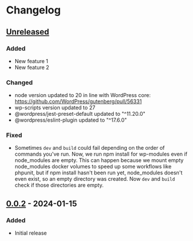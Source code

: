 # Changelog

## [Unreleased]

### Added
- New feature 1
- New feature 2

### Changed
- node version updated to 20 in line with WordPress core: https://github.com/WordPress/gutenberg/pull/56331
- wp-scripts version updated to 27
- @wordpress/jest-preset-default updated to "^11.20.0"
- @wordpress/eslint-plugin updated to "^17.6.0"

### Fixed
- Sometimes `dev` and `build` could fail depending on the order of commands you've run. Now, we run npm install for wp-modules even if node_modules are empty. This can happen because we mount empty node_modules docker volumes to speed up some workflows like phpunit, but if npm install hasn't been run yet, node_modules doesn't even exist, so an empty directory was created. Now `dev` and `build` check if those directories are empty.

## [0.0.2] - 2024-01-15

### Added
- Initial release

[Unreleased]: https://github.com/your-repo/compare/v0.0.2...HEAD
[0.0.2]: https://github.com/your-repo/releases/tag/v0.0.2
